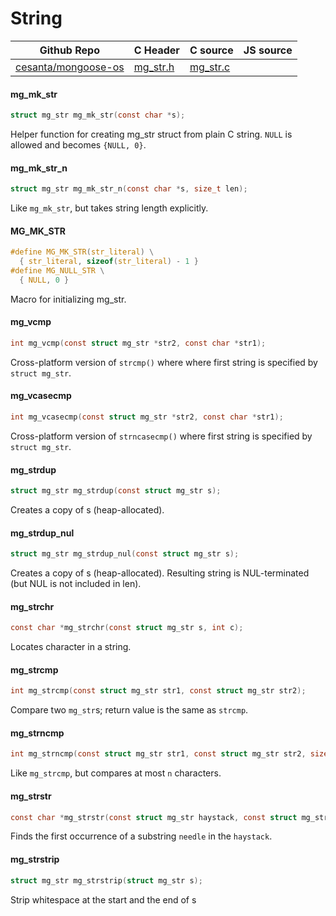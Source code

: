 # String
| Github Repo | C Header | C source  | JS source |
| ----------- | -------- | --------  | ----------------- |
| [cesanta/mongoose-os](https://github.com/cesanta/mongoose-os) | [mg_str.h](https://github.com/cesanta/mongoose-os/tree/master/fw/include/mg_str.h) | [mg_str.c](https://github.com/cesanta/mongoose-os/tree/master/fw/src/mg_str.c)  | &nbsp;         |

#### mg_mk_str

```c
struct mg_str mg_mk_str(const char *s);
```

Helper function for creating mg_str struct from plain C string.
`NULL` is allowed and becomes `{NULL, 0}`.
 
#### mg_mk_str_n

```c
struct mg_str mg_mk_str_n(const char *s, size_t len);
```

Like `mg_mk_str`, but takes string length explicitly.
 
#### MG_MK_STR

```c
#define MG_MK_STR(str_literal) \
  { str_literal, sizeof(str_literal) - 1 }
#define MG_NULL_STR \
  { NULL, 0 }
```
 Macro for initializing mg_str. 
#### mg_vcmp

```c
int mg_vcmp(const struct mg_str *str2, const char *str1);
```

Cross-platform version of `strcmp()` where where first string is
specified by `struct mg_str`.
 
#### mg_vcasecmp

```c
int mg_vcasecmp(const struct mg_str *str2, const char *str1);
```

Cross-platform version of `strncasecmp()` where first string is
specified by `struct mg_str`.
 
#### mg_strdup

```c
struct mg_str mg_strdup(const struct mg_str s);
```
 Creates a copy of s (heap-allocated). 
#### mg_strdup_nul

```c
struct mg_str mg_strdup_nul(const struct mg_str s);
```

Creates a copy of s (heap-allocated).
Resulting string is NUL-terminated (but NUL is not included in len).
 
#### mg_strchr

```c
const char *mg_strchr(const struct mg_str s, int c);
```

Locates character in a string.
 
#### mg_strcmp

```c
int mg_strcmp(const struct mg_str str1, const struct mg_str str2);
```

Compare two `mg_str`s; return value is the same as `strcmp`.
 
#### mg_strncmp

```c
int mg_strncmp(const struct mg_str str1, const struct mg_str str2, size_t n);
```

Like `mg_strcmp`, but compares at most `n` characters.
 
#### mg_strstr

```c
const char *mg_strstr(const struct mg_str haystack, const struct mg_str needle);
```

Finds the first occurrence of a substring `needle` in the `haystack`.
 
#### mg_strstrip

```c
struct mg_str mg_strstrip(struct mg_str s);
```
 Strip whitespace at the start and the end of s 
